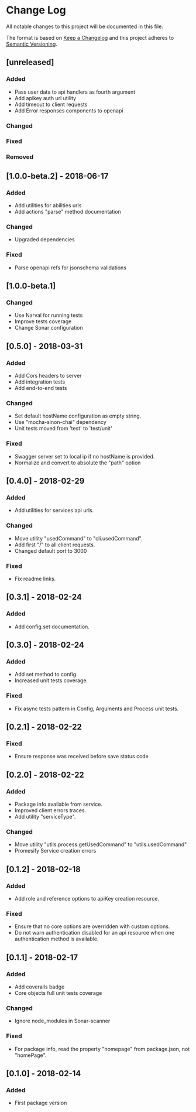 # Change Log
All notable changes to this project will be documented in this file.

The format is based on [Keep a Changelog](http://keepachangelog.com/) 
and this project adheres to [Semantic Versioning](http://semver.org/).

## [unreleased]
### Added
- Pass user data to api handlers as fourth argument
- Add apikey auth url utility
- Add timeout to client requests
- Add Error responses components to openapi

### Changed
### Fixed
### Removed

## [1.0.0-beta.2] - 2018-06-17
### Added
- Add utilities for abilities urls
- Add actions "parse" method documentation

### Changed
- Upgraded dependencies

### Fixed
- Parse openapi refs for jsonschema validations

## [1.0.0-beta.1]
### Changed
- Use Narval for running tests
- Improve tests coverage
- Change Sonar configuration

## [0.5.0] - 2018-03-31
### Added
- Add Cors headers to server
- Add integration tests
- Add end-to-end tests

### Changed
- Set default hostName configuration as empty string.
- Use "mocha-sinon-chai" dependency
- Unit tests moved from 'test' to 'test/unit'

### Fixed
- Swagger server set to local ip if no hostName is provided.
- Normalize and convert to absolute the "path" option

## [0.4.0] - 2018-02-29
### Added
- Add utilities for services api urls.

### Changed
- Move utility "usedCommand" to "cli.usedCommand".
- Add first "/" to all client requests.
- Changed default port to 3000

### Fixed
- Fix readme links.

## [0.3.1] - 2018-02-24
### Added
- Add config.set documentation.

## [0.3.0] - 2018-02-24
### Added
- Add set method to config.
- Increased unit tests coverage.

### Fixed
- Fix async tests pattern in Config, Arguments and Process unit tests.

## [0.2.1] - 2018-02-22
### Fixed
- Ensure response was received before save status code

## [0.2.0] - 2018-02-22
### Added
- Package info available from service.
- Improved client errors traces.
- Add utility "serviceType".

### Changed
- Move utility "utils.process.getUsedCommand" to "utils.usedCommand"
- Promesify Service creation errors

## [0.1.2] - 2018-02-18
### Added
- Add role and reference options to apiKey creation resource.

### Fixed
- Ensure that no core options are overridden with custom options.
- Do not warn authentication disabled for an api resource when one authentication method is available.

## [0.1.1] - 2018-02-17
### Added
- Add coveralls badge
- Core objects full unit tests coverage

### Changed
- Ignore node_modules in Sonar-scanner

### Fixed
- For package info, read the property "homepage" from package.json, not "homePage".

## [0.1.0] - 2018-02-14
### Added
- First package version

